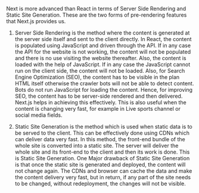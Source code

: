 Next is more advanced than React in terms of Server Side Rendering and Static Site Generation. These are the two forms of pre-rendering features that Next.js provides us.

1. Server Side Rendering is the method where the content is generated at the server side itself and sent to the client directly.
In React, the content is populated using JavaScript and driven through the API. If in any case the API for the website is not working, the content will not be populated and there is no use visiting the website thereafter. Also, the content is loaded with the help of JavaScript. If in any case the JavaScript cannot run on the client side, the content will not be loaded. Also, for Search Engine Optimization (SEO), the content has to be visible in the plan HTML itself otherwise the crawler bots will not be able to detect content. Bots do not run JavaScript for loading the content. Hence, for improving SEO, the content has to be server-side rendered and then delivered. Next.js helps in achieving this effectively. This is also useful when the content is changing very fast, for example in Live sports channel or social media fields.

2. Static Site Generation is the method which is used when static data is to be served to the client. This can be effectively done using CDNs which can deliver data very fast. In this method, the front-end bundle of the whole site is converted into a static site. The server will deliver the whole site and its front-end to the client and then its work is done. This is Static Site Generation. One Major drawback of Static Site Generation is that once the static site is generated and deployed, the content will not change again. The CDNs and browser can cache the data and make the content delivery very fast, but in return, if any part of the site needs to be changed, without redeployment, the changes will not be visible.